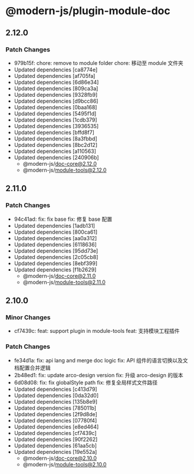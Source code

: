 # @modern-js/plugin-module-doc

## 2.12.0

### Patch Changes

- 979b15f: chore: remove to module folder
  chore: 移动至 module 文件夹
- Updated dependencies [ca8774e]
- Updated dependencies [af705fa]
- Updated dependencies [6d86e34]
- Updated dependencies [809ca3a]
- Updated dependencies [9328fb9]
- Updated dependencies [d9bcc86]
- Updated dependencies [0baa168]
- Updated dependencies [5495f1d]
- Updated dependencies [1cdb379]
- Updated dependencies [3936535]
- Updated dependencies [bffd8f7]
- Updated dependencies [8a3fbbd]
- Updated dependencies [8bc2d12]
- Updated dependencies [a110563]
- Updated dependencies [240906b]
  - @modern-js/doc-core@2.12.0
  - @modern-js/module-tools@2.12.0

## 2.11.0

### Patch Changes

- 94c41ad: fix: fix base
  fix: 修复 base 配置
- Updated dependencies [1adb131]
- Updated dependencies [800ca61]
- Updated dependencies [aa0a312]
- Updated dependencies [6118636]
- Updated dependencies [95dd73e]
- Updated dependencies [2c05cb8]
- Updated dependencies [8ebf399]
- Updated dependencies [f1b2629]
  - @modern-js/doc-core@2.11.0
  - @modern-js/module-tools@2.11.0

## 2.10.0

### Minor Changes

- cf7439c: feat: support plugin in module-tools
  feat: 支持模块工程插件

### Patch Changes

- fe34d1a: fix: api lang and merge doc logic
  fix: API 组件的语言切换以及文档配置合并逻辑
- 2b48ed1: fix: update arco-design version
  fix: 升级 arco-design 的版本
- 6d08d08: fix: fix globalStyle path
  fix: 修复全局样式文件路径
- Updated dependencies [c413d79]
- Updated dependencies [0da32d0]
- Updated dependencies [135b8e9]
- Updated dependencies [785011b]
- Updated dependencies [2f9d8de]
- Updated dependencies [07780f4]
- Updated dependencies [e8ed464]
- Updated dependencies [cf7439c]
- Updated dependencies [90f2262]
- Updated dependencies [61aa5cb]
- Updated dependencies [19e552a]
  - @modern-js/doc-core@2.10.0
  - @modern-js/module-tools@2.10.0
